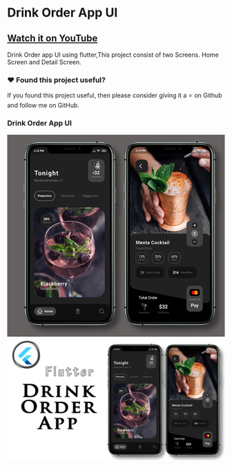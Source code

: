 # Drink Order App UI

## [Watch it on YouTube](https://www.youtube.com/watch?v=0Eyv6eILXpM)


Drink Order app UI using flutter,This project consist of two Screens. Home Screen and Detail Screen.

### :heart: Found this project useful?

If you found this project useful, then please consider giving it a :star: on Github and follow me on GitHub.

### Drink Order App UI

![App UI](/allscr.png)
![App UI](/drinkthumb.png)

